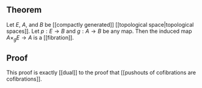 ## Theorem
Let $E$, $A$, and $B$ be [[compactly generated]] [[topological space|topological spaces]]. Let $p:E\to B$ and $g:A\to B$ be any map. Then the induced map $A\times_g E\to A$ is a [[fibration]].
## Proof
This proof is exactly [[dual]] to the proof that [[pushouts of cofibrations are cofibrations]].